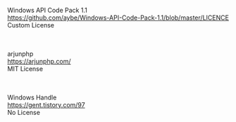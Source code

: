 Windows API Code Pack 1.1<br>
https://github.com/aybe/Windows-API-Code-Pack-1.1/blob/master/LICENCE<br>
Custom License<br>
<br><br>

arjunphp<br>
https://arjunphp.com/<br>
MIT License<br>
<br><br>

Windows Handle<br>
https://gent.tistory.com/97<br>
No License<br>
<br><br>

